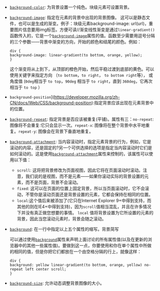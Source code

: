- [`background-color`](https://developer.mozilla.org/zh-CN/docs/Web/CSS/background-color): 为背景设置一个纯色。块级元素可设置背景。

- [`background-image`](https://developer.mozilla.org/zh-CN/docs/Web/CSS/background-image): 指定在元素的背景中出现的背景图像。
  这可以是静态文件，也可以是生成的渐变。例子：块级元素background-image: url(url)，重要图片信息要用img标签。方便可读//渐变线性渐变是通过`linear-gradient()`函数传入的，它是一个[`background-image`](https://developer.mozilla.org/zh-CN/docs/Web/CSS/background-image)属性的值。函数至少需要用逗号分隔的三个参数——背景中渐变的方向，开始的颜色和结尾的颜色。例如：

  ```
  div {
  background-image: linear-gradient(to bottom, orange, yellow);
  }
  ```

  这个渐变将从上到下，从顶部的橙色开始，然后平稳过渡到底部的黄色。可以使用关键字来指定方向 （`to bottom`，`to right`， `to bottom right`等）， 或角度值 (`0deg`相当于 `to top`，`90deg` 相当于 `to right`，直到 `360deg`，它再次相当于 `to top` ）

- `background-position`](https://developer.mozilla.org/zh-CN/docs/Web/CSS/background-position):指定背景应该出现在元素背景中的位置。

- [`background-repeat`](https://developer.mozilla.org/zh-CN/docs/Web/CSS/background-repeat): 指定背景是否应该被重复(平铺)。属性有三：`no-repeat`: 图像将不会重复:它只会显示一次。`repeat-x`: 图像将在整个背景中水平地重复。`repeat-y`: 图像会在背景下垂直地重复。

- [`background-attachment`](https://developer.mozilla.org/zh-CN/docs/Web/CSS/background-attachment): 当内容滚动时，指定元素背景的行为，例如，它是滚动的内容，还是固定的?另一个可供选择的选项是指定当内容滚动时它们是如何滚动的。这是使用[`background-attachment`](https://developer.mozilla.org/zh-CN/docs/Web/CSS/background-attachment)属性来控制的，该属性可以使用以下值：

  - `scroll`: 这将把背景修改为页面视图，因此它将在页面滚动时滚动。注意，我们说的是视图，而不是元素——如果你滚动实际的背景设置的元素，而不是页面，背景不会滚动。
  - `fixed`: 这可以在页面的位置上固定背景，所以当页面滚动时，它不会滚动，不管你是滚动页面还是背景设置的元素，它都会保持在相同的位置。
  - `local`:这个值后来被添加了(它只在Internet Explorer 9+中得到支持，而其他的则在IE4+中得到支持)，因为`scroll`值相当混乱，并且在许多情况下并没有真正做您想要的事情。  `local` 值将背景设置为它所设置的元素的背景，因此当您滚动元素时，背景会随之滚动。

- [`background`](https://developer.mozilla.org/zh-CN/docs/Web/CSS/background): 在一行中指定以上五个属性的缩写。背景简写

  可以通过使用[`background`](https://developer.mozilla.org/zh-CN/docs/Web/CSS/background)属性来声明上面讨论的所有属性值(以及在更新的浏览器中的其他一些属性值)。要做到这一点，你要使用和你在单个属性中所做的相同的值，但是你把它们都放在一个由空格分隔的行上，就像这样：

  ```
  div {
  background: yellow linear-gradient(to bottom, orange, yellow) no-repeat left center scroll;
  }
  ```

- [`background-size`](https://developer.mozilla.org/zh-CN/docs/Web/CSS/background-size): 允许动态调整背景图像的大小。
